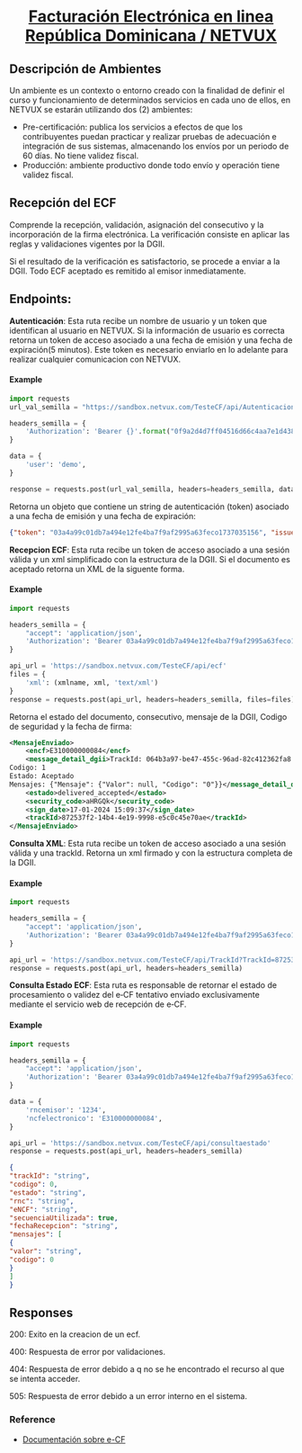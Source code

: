 <h1 align="center"><a href="https://netvux.com/">Facturación Electrónica en linea República Dominicana / NETVUX </a> </h1>

## Descripción de Ambientes
Un ambiente es un contexto o entorno creado con la finalidad de definir el curso y
funcionamiento de determinados servicios en cada uno de ellos, en NETVUX se estarán utilizando dos (2) ambientes:

- Pre-certificación: publica los servicios a efectos de que los contribuyentes
puedan practicar y realizar pruebas de adecuación e integración de sus sistemas, almacenando los envíos por un periodo de 60 días. No tiene validez fiscal.
- Producción: ambiente productivo donde todo envío y operación tiene validez fiscal.

## Recepción del ECF
Comprende la recepción, validación, asignación del consecutivo y la incorporación de la firma electrónica.
La verificación consiste en aplicar las reglas y validaciones vigentes por la DGII.

Si el resultado de la verificación es satisfactorio, se procede a enviar a la DGII.
Todo ECF aceptado es remitido al emisor inmediatamente.


## Endpoints:

**Autenticación**: Esta ruta recibe un nombre de usuario y un token que identifican al usuario en NETVUX.
Si la información de usuario es correcta retorna un token de acceso asociado a una fecha de emisión y una fecha de expiración(5 minutos).
Este token es necesario enviarlo en lo adelante para realizar cualquier comunicacion con NETVUX.

<h4>Example</h4>

```python
import requests
url_val_semilla = "https://sandbox.netvux.com/TesteCF/api/Autenticacion"

headers_semilla = {
    'Authorization': 'Bearer {}'.format("0f9a2d4d7ff04516d66c4aa7e1d438173b4fea15"),
}

data = {
    'user': 'demo',
}

response = requests.post(url_val_semilla, headers=headers_semilla, data=data)
```

Retorna un objeto que contiene un string de autenticación (token) asociado a una fecha de emisión y una fecha de expiración:

```json
{"token": "03a4a99c01db7a494e12fe4ba7f9af2995a63feco1737035156", "issued": "2024-01-17 13:45:56", "expired": "24-50-17 13:50:56"}
```

**Recepcion ECF**: Esta ruta recibe un token de acceso asociado a una
sesión válida y un xml simplificado con la estructura de la DGII.
Si el documento es aceptado retorna un XML de la siguente forma.

<h4>Example</h4>

```python
import requests

headers_semilla = {
    "accept": 'application/json',
    'Authorization': 'Bearer 03a4a99c01db7a494e12fe4ba7f9af2995a63feco1737035156',
}

api_url = 'https://sandbox.netvux.com/TesteCF/api/ecf'
files = {
    'xml': (xmlname, xml, 'text/xml')
}
response = requests.post(api_url, headers=headers_semilla, files=files)

```

Retorna el estado del documento, consecutivo, mensaje de la DGII, Codigo de seguridad y la fecha de firma:

```xml
<MensajeEnviado>
    <encf>E310000000084</encf>
    <message_detail_dgii>TrackId: 064b3a97-be47-455c-96ad-82c412362fa8
Codigo: 1
Estado: Aceptado
Mensajes: {"Mensaje": {"Valor": null, "Codigo": "0"}}</message_detail_dgii>
    <estado>delivered_accepted</estado>
    <security_code>aHRGQk</security_code>
    <sign_date>17-01-2024 15:09:37</sign_date>    
    <trackId>872537f2-14b4-4e19-9998-e5c0c45e70ae</trackId>
</MensajeEnviado>
```

**Consulta XML**: Esta ruta recibe un token de acceso asociado a una
sesión válida y una trackId. Retorna un xml firmado
y con la estructura completa de la DGII.

<h4>Example</h4>

```python
import requests

headers_semilla = {
    "accept": 'application/json',
    'Authorization': 'Bearer 03a4a99c01db7a494e12fe4ba7f9af2995a63feco1737035156',
}

api_url = 'https://sandbox.netvux.com/TesteCF/api/TrackId?TrackId=872537f2-14b4-4e19-9998-e5c0c45e70ae'
response = requests.post(api_url, headers=headers_semilla)

```

**Consulta Estado ECF**: Esta ruta es responsable de retornar el estado de procesamiento o validez del e‐CF
tentativo enviado exclusivamente mediante el servicio web de recepción de e‐CF.

<h4>Example</h4>

```python
import requests

headers_semilla = {
    "accept": 'application/json',
    'Authorization': 'Bearer 03a4a99c01db7a494e12fe4ba7f9af2995a63feco1737035156',
}

data = {
    'rncemisor': '1234',
    'ncfelectronico': 'E310000000084',
}

api_url = 'https://sandbox.netvux.com/TesteCF/api/consultaestado'
response = requests.post(api_url, headers=headers_semilla)

```


```json
{
"trackId": "string",
"codigo": 0,
"estado": "string",
"rnc": "string",
"eNCF": "string",
"secuenciaUtilizada": true,
"fechaRecepcion": "string",
"mensajes": [
{
"valor": "string",
"codigo": 0
}
]
}
```

## Responses
200: Exito en la creacion de un ecf.

400: Respuesta de error por validaciones.

404: Respuesta de error debido a q no se he encontrado el recurso al que se intenta acceder.

505: Respuesta de error debido a un error interno en el sistema.

### Reference

- [Documentación sobre e-CF
](https://dgii.gov.do/cicloContribuyente/facturacion/comprobantesFiscalesElectronicosE-CF/Paginas/documentacionSobreE-CF.aspx)
